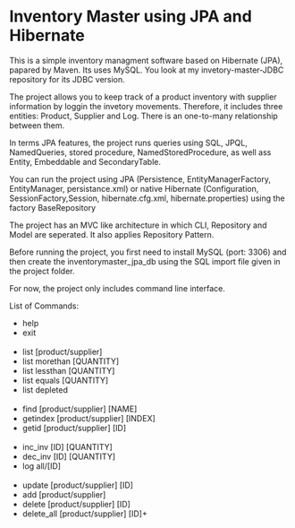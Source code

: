 # Inventory Master using JPA and Hibernate

This is a simple inventory managment software based on Hibernate (JPA), papared by Maven. Its uses MySQL. You look at my invetory-master-JDBC repository for its JDBC version.

The project allows you to keep track of a product inventory with supplier information by loggin the invetory movements. Therefore, it includes three entities: Product, Supplier and Log. There is an one-to-many relationship between them.  

In terms JPA features, the project runs queries using SQL, JPQL, NamedQueries, stored procedure, NamedStoredProcedure, as well ass Entity, Embeddable and SecondaryTable.

You can run the project using JPA (Persistence, EntityManagerFactory, EntityManager, persistance.xml) or native Hibernate (Configuration, SessionFactory,Session, hibernate.cfg.xml, hibernate.properties) using the factory BaseRepository

The project has an MVC like architecture in which CLI, Repository and Model are seperated. It also applies Repository Pattern.

Before running the project, you first need to install MySQL (port: 3306) and then create the inventorymaster_jpa_db using the SQL import file given in the project folder.

For now, the project only includes  command line interface.

List of Commands:
<ul>
<li>help</li>
<li>exit</li> 
<br/>
<li>list [product/supplier]</li>
<li>list morethan [QUANTITY] </li>
<li>list lessthan [QUANTITY]</li>
<li>list equals [QUANTITY]</li>
<li>list depleted</li>
<br/>
<li>find [product/supplier] [NAME]</li>
<li>getindex [product/supplier] [INDEX]</li>
<li>getid [product/supplier] [ID]</li>
<br/>
<li>inc_inv [ID] [QUANTITY]</li>
<li>dec_inv [ID] [QUANTITY]</li>
<li>log all/[ID]</li>
<br/>
<li>update [product/supplier] [ID]</li>
<li>add [product/supplier]</li>
<li>delete [product/supplier] [ID]</li></li>
<li>delete_all [product/supplier]  [ID]+</li>
</ul>
